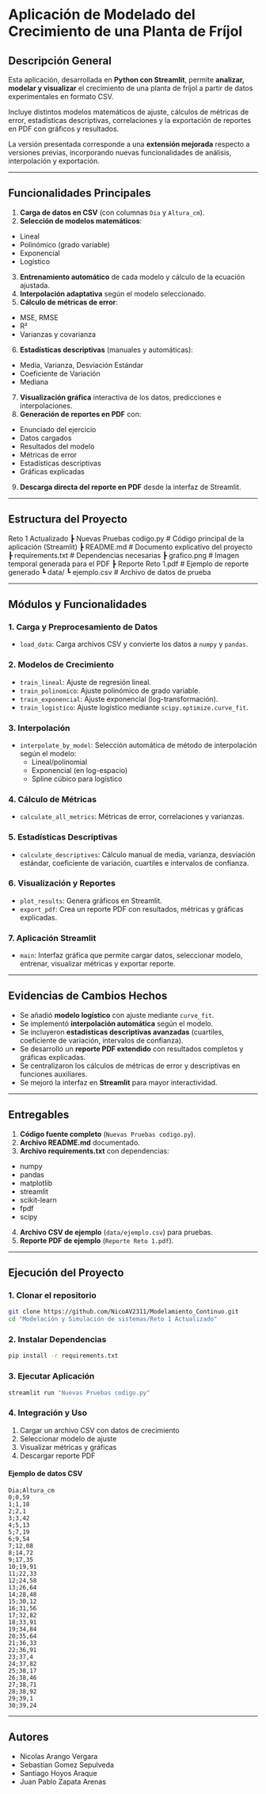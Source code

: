
# Aplicación de Modelado del Crecimiento de una Planta de Fríjol

## Descripción General
Esta aplicación, desarrollada en **Python con Streamlit**, permite **analizar, modelar y visualizar** el crecimiento de una planta de fríjol a partir de datos experimentales en formato CSV.

Incluye distintos modelos matemáticos de ajuste, cálculos de métricas de error, estadísticas descriptivas, correlaciones y la exportación de reportes en PDF con gráficos y resultados.

La versión presentada corresponde a una **extensión mejorada** respecto a versiones previas, incorporando nuevas funcionalidades de análisis, interpolación y exportación.

---

## Funcionalidades Principales
1. **Carga de datos en CSV** (con columnas `Dia` y `Altura_cm`).
2. **Selección de modelos matemáticos**:
  - Lineal
  - Polinómico (grado variable)
  - Exponencial
  - Logístico
3. **Entrenamiento automático** de cada modelo y cálculo de la ecuación ajustada.
4. **Interpolación adaptativa** según el modelo seleccionado.
5. **Cálculo de métricas de error**:
  - MSE, RMSE
  - R²
  - Varianzas y covarianza
6. **Estadísticas descriptivas** (manuales y automáticas):
  - Media, Varianza, Desviación Estándar
  - Coeficiente de Variación
  - Mediana
7. **Visualización gráfica** interactiva de los datos, predicciones e interpolaciones.
8. **Generación de reportes en PDF** con:
  - Enunciado del ejercicio
  - Datos cargados
  - Resultados del modelo
  - Métricas de error
  - Estadísticas descriptivas
  - Gráficas explicadas
9. **Descarga directa del reporte en PDF** desde la interfaz de Streamlit.

---

## Estructura del Proyecto
Reto 1 Actualizado
┣ Nuevas Pruebas codigo.py  # Código principal de la aplicación (Streamlit)
┣ README.md                 # Documento explicativo del proyecto
┣ requirements.txt          # Dependencias necesarias
┣ grafico.png               # Imagen temporal generada para el PDF
┣ Reporte Reto 1.pdf        # Ejemplo de reporte generado
┗ data/
   ┗ ejemplo.csv           # Archivo de datos de prueba

---

## Módulos y Funcionalidades

### 1. **Carga y Preprocesamiento de Datos**
- `load_data`: Carga archivos CSV y convierte los datos a `numpy` y `pandas`.

### 2. **Modelos de Crecimiento**
- `train_lineal`: Ajuste de regresión lineal.
- `train_polinomico`: Ajuste polinómico de grado variable.
- `train_exponencial`: Ajuste exponencial (log-transformación).
- `train_logistico`: Ajuste logístico mediante `scipy.optimize.curve_fit`.

### 3. **Interpolación**
- `interpolate_by_model`: Selección automática de método de interpolación según el modelo:
  - Lineal/polinomial
  - Exponencial (en log-espacio)
  - Spline cúbico para logístico

### 4. **Cálculo de Métricas**
- `calculate_all_metrics`: Métricas de error, correlaciones y varianzas.

### 5. **Estadísticas Descriptivas**
- `calculate_descriptives`: Cálculo manual de media, varianza, desviación estándar, coeficiente de variación, cuartiles e intervalos de confianza.

### 6. **Visualización y Reportes**
- `plot_results`: Genera gráficos en Streamlit.
- `export_pdf`: Crea un reporte PDF con resultados, métricas y gráficas explicadas.

### 7. **Aplicación Streamlit**
- `main`: Interfaz gráfica que permite cargar datos, seleccionar modelo, entrenar, visualizar métricas y exportar reporte.

---

## Evidencias de Cambios Hechos
- Se añadió **modelo logístico** con ajuste mediante `curve_fit`.
- Se implementó **interpolación automática** según el modelo.
- Se incluyeron **estadísticas descriptivas avanzadas** (cuartiles, coeficiente de variación, intervalos de confianza).
- Se desarrolló un **reporte PDF extendido** con resultados completos y gráficas explicadas.
- Se centralizaron los cálculos de métricas de error y descriptivas en funciones auxiliares.
- Se mejoró la interfaz en **Streamlit** para mayor interactividad.

---

## Entregables
1. **Código fuente completo** (`Nuevas Pruebas codigo.py`).
2. **Archivo README.md** documentado.
3. **Archivo requirements.txt** con dependencias:
  - numpy
  - pandas
  - matplotlib
  - streamlit
  - scikit-learn
  - fpdf
  - scipy
4. **Archivo CSV de ejemplo** (`data/ejemplo.csv`) para pruebas.
5. **Reporte PDF de ejemplo** (`Reporte Reto 1.pdf`).

---

## Ejecución del Proyecto

### 1. Clonar el repositorio

```bash
git clone https://github.com/NicoAV2311/Modelamiento_Continuo.git
cd "Modelación y Simulación de sistemas/Reto 1 Actualizado"
```

### 2. Instalar Dependencias

```bash
pip install -r requirements.txt
```

### 3. Ejecutar Aplicación

```bash
streamlit run "Nuevas Pruebas codigo.py"
```

### 4. Integración y Uso
1. Cargar un archivo CSV con datos de crecimiento
2. Seleccionar modelo de ajuste
3. Visualizar métricas y gráficas
4. Descargar reporte PDF

#### Ejemplo de datos CSV

```
Dia;Altura_cm
0;0,59
1;1,18
2;2,1
3;3,42
4;5,13
5;7,19
6;9,54
7;12,08
8;14,72
9;17,35
10;19,91
11;22,33
12;24,58
13;26,64
14;28,48
15;30,12
16;31,56
17;32,82
18;33,91
19;34,84
20;35,64
21;36,33
22;36,91
23;37,4
24;37,82
25;38,17
26;38,46
27;38,71
28;38,92
29;39,1
30;39,24
```

---

## Autores
- Nicolas Arango Vergara
- Sebastian Gomez Sepulveda
- Santiago Hoyos Araque
- Juan Pablo Zapata Arenas
